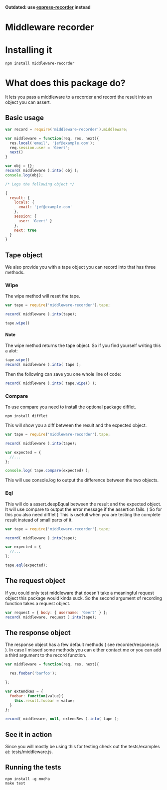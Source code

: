 **Outdated: use [express-recorder](https://github.com/Enome/middleware-recorder) instead**

Middleware recorder
==================

# Installing it

``` shell
npm install middleware-recorder
```

# What does this package do?

It lets you pass a middleware to a recorder and record the result into an object you can assert.

## Basic usage

``` js
var record = require('middleware-recorder').middleware;

var middleware = function(req, res, next){
  res.local('email', 'jef@example.com');
  req.session.user = 'Geert';
  next()
}

var obj = {};
record( middleware ).into( obj );
console.log(obj);

/* Logs the following object */

{
  result: { 
    locals: { 
      email: 'jef@example.com' 
    },
    session: { 
      user: 'Geert' } 
    },
    next: true
  }
}
```

## Tape object

We also provide you with a tape object you can record into that has three methods.

### Wipe

The wipe method will reset the tape.

``` js
var tape = require('middleware-recorder').tape;

record( middleware ).into(tape);

tape.wipe()
```

#### Note

The wipe method returns the tape object. So if you find yourself writing this a alot:

``` js
tape.wipe()
record( middleware ).into( tape );
```

Then the following can save you one whole line of code:

``` js
record( middleware ).into( tape.wipe() );
```


### Compare

To use compare you need to install the optional package difflet.

``` shell
npm install difflet
```

This will show you a diff between the result and the expected object.


``` js
var tape = require('middleware-recorder').tape;

record( middleware ).into(tape);

var expected = {
  //...
};

console.log( tape.compare(expected) );
```

This will use console.log to output the difference between the two objects.


### Eql

This will do a assert.deepEqual between the result and the expected object. It will use compare to output the error message if the assertion fails. ( So for this you also need difflet ) This is usefull when you are testing the complete result instead of small parts of it.

``` js
var tape = require('middleware-recorder').tape;

record( middleware ).into(tape);

var expected = {
  //...
};

tape.eql(expected);
```


## The request object

If you could only test middleware that doesn't take a meaningful request object this package would kinda suck. So the second argument of recording function takes a request object.

``` js
var request = { body: { username: 'Geert' } };
record( middleware, request ).into(tape);
```

## The response object

The response object has a few default methods ( see recorder/response.js ). In case I missed some methods you can either contact me or you can add a third argument to the record function.


``` js
var middleware = function(req, res, next){

  res.foobar('barfoo');

};

var extendRes = {
  foobar: function(value){
    this.result.foobar = value;
  }
};

record( middleware, null, extendRes ).into( tape );
```

## See it in action

Since you will mostly be using this for testing check out the tests/examples at: tests/middleware.js.

## Running the tests

``` shell
npm install -g mocha
make test
```

